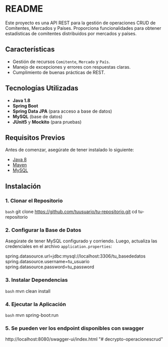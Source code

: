 # README #

Este proyecto es una API REST para la gestión de operaciones CRUD de Comitentes, Mercados y Países. 
Proporciona funcionalidades para obtener estadísticas de comitentes distribuidos por mercados y países.

## Características

- Gestión de recursos `Comitente`, `Mercado` y `País`.
- Manejo de excepciones y errores con respuestas claras.
- Cumplimiento de buenas prácticas de REST.

## Tecnologías Utilizadas

- **Java 1.8**
- **Spring Boot**
- **Spring Data JPA** (para acceso a base de datos)
- **MySQL** (base de datos)
- **JUnit5** y **Mockito** (para pruebas)

## Requisitos Previos

Antes de comenzar, asegúrate de tener instalado lo siguiente:

- [Java 8](https://www.oracle.com/java/technologies/javase-jdk8-downloads.html)
- [Maven](https://maven.apache.org/download.cgi)
- [MySQL](https://dev.mysql.com/downloads/installer/)

## Instalación

### 1. Clonar el Repositorio

```bash```
git clone https://github.com/tuusuario/tu-repositorio.git
cd tu-repositorio


### 2. Configurar la Base de Datos
Asegúrate de tener MySQL configurado y corriendo.
Luego, actualiza las credenciales en el archivo ```application.properties```:

spring.datasource.url=jdbc:mysql://localhost:3306/tu_basededatos
spring.datasource.username=tu_usuario
spring.datasource.password=tu_password

### 3. Instalar Dependencias
```bash```
mvn clean install

### 4. Ejecutar la Aplicación
```bash```
mvn spring-boot:run

### 5. Se pueden ver los endpoint disponibles con swagger
http://localhost:8080/swagger-ui/index.html
"# decrypto-operacionescrud" 
